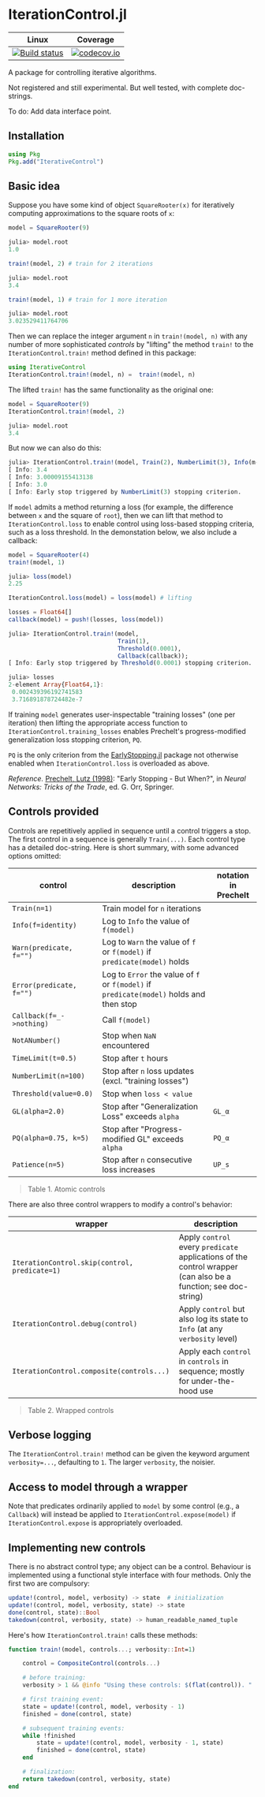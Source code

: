 # IterationControl.jl

| Linux | Coverage |
| :-----------: | :------: |
| [![Build status](https://github.com/ablaom/IterationControl.jl/workflows/CI/badge.svg)](https://github.com/ablaom/IterationControl.jl/actions)| [![codecov.io](http://codecov.io/github/ablaom/IterationControl.jl/coverage.svg?branch=master)](http://codecov.io/github/ablaom/IterationControl.jl?branch=master) |

A package for controlling iterative algorithms.

Not registered and still experimental.
But well tested, with complete doc-strings.

To do: Add data interface point.


## Installation

```julia
using Pkg
Pkg.add("IterativeControl")
```

## Basic idea

Suppose you have some kind of object `SquareRooter(x)` for
iteratively computing approximations to the square roots of `x`:

```julia
model = SquareRooter(9)

julia> model.root
1.0

train!(model, 2) # train for 2 iterations

julia> model.root
3.4

train!(model, 1) # train for 1 more iteration

julia> model.root
3.023529411764706
```

Then we can replace the integer argument `n` in `train!(model, n)`
with any number of more sophisticated *controls* by "lifting" the
method `train!` to the `IterationControl.train!` method defined in
this package:

```julia
using IterativeControl
IterationControl.train!(model, n) =  train!(model, n)
```
The lifted `train!` has the same functionality as the original one:

```julia
model = SquareRooter(9)
IterationControl.train!(model, 2)

julia> model.root
3.4
```
But now we can also do this:

```julia
julia> IterationControl.train!(model, Train(2), NumberLimit(3), Info(m->m.root));
[ Info: 3.4
[ Info: 3.00009155413138
[ Info: 3.0
[ Info: Early stop triggered by NumberLimit(3) stopping criterion.
```

If `model` admits a method returning a loss (for example, the
difference between `x` and the square of `root`), then we can lift
that method to `IterationControl.loss` to enable control using
loss-based stopping criteria, such as a loss threshold. In the
demonstation below, we also include a callback:

```julia
model = SquareRooter(4)
train!(model, 1)

julia> loss(model)
2.25

IterationControl.loss(model) = loss(model) # lifting

losses = Float64[]
callback(model) = push!(losses, loss(model))

julia> IterationControl.train!(model, 
                               Train(1), 
                               Threshold(0.0001), 
                               Callback(callback));
[ Info: Early stop triggered by Threshold(0.0001) stopping criterion.

julia> losses
2-element Array{Float64,1}:
 0.002439396192741583
 3.716891878724482e-7
```

If training `model` generates user-inspectable "training losses" (one
per iteration) then lifting the appropriate access function to
`IterationControl.training_losses` enables Prechelt's
progress-modified generalization loss stopping criterion, `PQ`. 

`PQ` is the only criterion from the
[EarlyStopping.jl](https://github.com/ablaom/EarlyStopping.jl) package
not otherwise enabled when `IterationControl.loss` is overloaded as
above.

*Reference.* [Prechelt, Lutz
 (1998)](https://link.springer.com/chapter/10.1007%2F3-540-49430-8_3):
 "Early Stopping - But When?", in *Neural Networks: Tricks of the
 Trade*, ed. G. Orr, Springer.


## Controls provided

Controls are repetitively applied in sequence until a control triggers
a stop. The first control in a sequence is generally
`Train(...)`. Each control type has a detailed doc-string. Here is
short summary, with some advanced options omitted:

control                 | description                                                               | notation in Prechelt
------------------------|---------------------------------------------------------------------------|---------------------
`Train(n=1)`            | Train model for `n` iterations                                            |
`Info(f=identity)`      | Log to `Info` the value of `f(model)`                                     |
`Warn(predicate, f="")` | Log to `Warn` the value of `f` or `f(model)` if `predicate(model)` holds  |
`Error(predicate, f="")`| Log to `Error` the value of `f` or `f(model)` if `predicate(model)` holds and then stop |
`Callback(f=_->nothing)`| Call `f(model)`                                                           |
`NotANumber()`          | Stop when `NaN` encountered                                               |
`TimeLimit(t=0.5)`      | Stop after `t` hours                                                      |
`NumberLimit(n=100)`    | Stop after `n` loss updates (excl. "training losses")                     |
`Threshold(value=0.0)`  | Stop when `loss < value`                                                  |
`GL(alpha=2.0)`         | Stop after "Generalization Loss" exceeds `alpha`                          | ``GL_α``
`PQ(alpha=0.75, k=5)`   | Stop after "Progress-modified GL" exceeds `alpha`                         | ``PQ_α``
`Patience(n=5)`         | Stop after `n` consecutive loss increases                                 | ``UP_s``

> Table 1. Atomic controls

There are also three control wrappers to modify a control's behavior:

wrapper                                            | description
---------------------------------------------------|-------------------------------------------------------------------------
`IterationControl.skip(control, predicate=1)`      | Apply `control` every `predicate` applications of the control wrapper (can also be a function; see doc-string)
`IterationControl.debug(control)`                  | Apply `control` but also log its state to `Info` (at any `verbosity` level)
`IterationControl.composite(controls...)`          | Apply each `control` in `controls` in sequence; mostly for under-the-hood use

> Table 2. Wrapped controls


## Verbose logging

The `IterationControl.train!` method can be given the keyword argument
`verbosity=...`, defaulting to `1`. The larger `verbosity`, the noisier.


## Access to model through a wrapper

Note that predicates ordinarily applied to `model` by some control
(e.g., a `Callback`) will instead be applied to
`IterationControl.expose(model)` if `IterationControl.expose` is
appropriately overloaded.


## Implementing new controls

There is no abstract control type; any object can be a
control. Behaviour is implemented using a functional style interface
with four methods. Only the first two are compulsory:

```julia
update!(control, model, verbosity) -> state  # initialization
update!(control, model, verbosity, state) -> state
done(control, state)::Bool
takedown(control, verbosity, state) -> human_readable_named_tuple
```

Here's how `IterationControl.train!` calls these methods:

```julia
function train!(model, controls...; verbosity::Int=1)

    control = CompositeControl(controls...)

    # before training:
    verbosity > 1 && @info "Using these controls: $(flat(control)). "

    # first training event:
    state = update!(control, model, verbosity - 1)
    finished = done(control, state)

    # subsequent training events:
    while !finished
        state = update!(control, model, verbosity - 1, state)
        finished = done(control, state)
    end

    # finalization:
    return takedown(control, verbosity, state)
end
```
